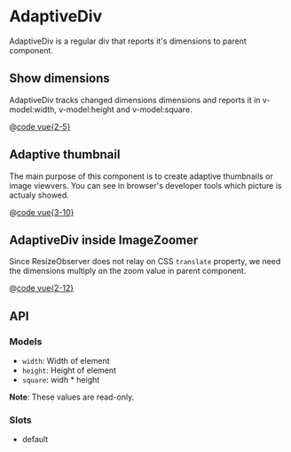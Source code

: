 # AdaptiveDiv

AdaptiveDiv is a regular div that reports it's dimensions to parent component. 

## Show dimensions

AdaptiveDiv tracks changed dimensions dimensions and reports it in v-model:width, v-model:height and v-model:square.

<AdaptiveDimensions />

@[code vue{2-5}](.vuepress/components/AdaptiveDimensions.vue)

## Adaptive thumbnail

The main purpose of this component is to create adaptive thumbnails or image viewvers. You can see in browser's developer tools which picture is actualy showed.

<AdaptiveThumbnail />

@[code vue{3-10}](.vuepress/components/AdaptiveThumbnail.vue)


## AdaptiveDiv inside ImageZoomer

Since ResizeObserver does not relay on CSS `translate` property, we need the dimensions multiply on the zoom value in parent component.

<AdaptiveZoomer />

@[code vue{2-12}](.vuepress/components/AdaptiveZoomer.vue)


## API

### Models

- `width`: Width of element
- `height`: Height of element
- `square`: widh * height

**Note**: These values are read-only.

### Slots

- default
